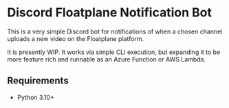 # Discord Floatplane Notification Bot

This is a very simple Discord bot for notifications of when a chosen channel uploads a new video on the Floatplane platform.

It is presently WIP. It works via simple CLI execution, but expanding it to be more feature rich and runnable as an Azure Function or AWS Lambda.

## Requirements
* Python 3.10+
